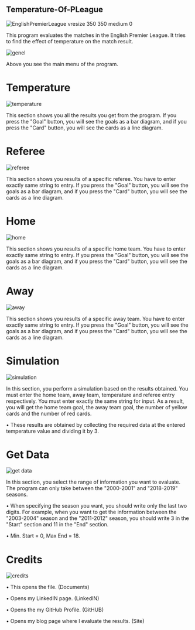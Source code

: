 ## Temperature-Of-PLeague
![EnglishPremierLeague vresize 350 350 medium 0](https://github.com/sehaaz/Temperature-Of-PLeague/assets/97370691/b1931c6f-08d4-44e4-8cf8-e2717bb1c985)

This program evaluates the matches in the English Premier League. It tries to find the effect of temperature on the match result.

![genel](https://github.com/sehaaz/Temperature-Of-PLeague/assets/97370691/2f8d9311-b2b1-4c51-86d1-e20e4993dfe2)
 
Above you see the main menu of the program.

# Temperature
![temperature](https://github.com/sehaaz/Temperature-Of-PLeague/assets/97370691/049972d3-481a-4384-9560-f1e70c50b244)

This section shows you all the results you get from the program. If you press the "Goal" button, you will see the goals as a bar diagram, and if you press the "Card" button, you will see the cards as a line diagram.

# Referee
![referee](https://github.com/sehaaz/Temperature-Of-PLeague/assets/97370691/170305fa-56ec-44c7-ac08-c1cf1ef17bd6)

This section shows you results of a specific referee. You have to enter exactly same string to entry. If you press the "Goal" button, you will see the goals as a bar diagram, and if you press the "Card" button, you will see the cards as a line diagram.

# Home
![home](https://github.com/sehaaz/Temperature-Of-PLeague/assets/97370691/721cf68c-7cc1-418b-8c9e-778cb751e69e)

This section shows you results of a specific home team. You have to enter exactly same string to entry. If you press the "Goal" button, you will see the goals as a bar diagram, and if you press the "Card" button, you will see the cards as a line diagram.

# Away
 ![away](https://github.com/sehaaz/Temperature-Of-PLeague/assets/97370691/c5315648-9f1f-4356-96da-8600f7f40980)

This section shows you results of a specific away team. You have to enter exactly same string to entry. If you press the "Goal" button, you will see the goals as a bar diagram, and if you press the "Card" button, you will see the cards as a line diagram.

# Simulation
![simulation](https://github.com/sehaaz/Temperature-Of-PLeague/assets/97370691/f1070e44-5d31-4bfb-8f2e-ca4c5598a39d)

In this section, you perform a simulation based on the results obtained. You must enter the home team, away team, temperature and referee entry respectively. You must enter exactly the same string for input. As a result, you will get the home team goal, the away team goal, the number of yellow cards and the number of red cards.

•	These results are obtained by collecting the required data at the entered temperature value and dividing it by 3.

# Get Data
![get data](https://github.com/sehaaz/Temperature-Of-PLeague/assets/97370691/ccb3e36b-3bb0-48bf-b3bd-4b40c7a83890)

In this section, you select the range of information you want to evaluate. The program can only take between the "2000-2001" and "2018-2019" seasons.

•	When specifying the season you want, you should write only the last two digits. For example, when you want to get the information between the "2003-2004" season and the "2011-2012" season, you should write 3 in the "Start" section and 11 in the "End" section. 

•	Min. Start = 0, Max End = 18. 

# Credits
![credits](https://github.com/sehaaz/Temperature-Of-PLeague/assets/97370691/5c8375ae-1511-41ad-884d-0185e1ec5205)

•	This opens the file. (Documents)

•	Opens my LinkedIN page. (LinkedIN)

•	Opens the my GitHub Profile. (GitHUB)

•	Opens my blog page where I evaluate the results. (Site)


